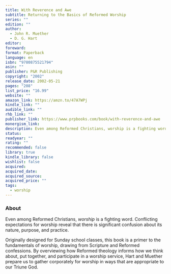 ```yaml
---
title: With Reverence and Awe
subtitle: Returning to the Basics of Reformed Worship
series: ""
edition: ""
author:
  - John R. Muether
  - D. G. Hart
editor: 
foreward: 
format: Paperback
language: en
isbn: "9780875521794"
asin: ""
publisher: P&R Publishing
copyright: "2002"
release_date: 2002-05-21
pages: "208"
list_price: "16.99"
website: ""
amazon_link: https://amzn.to/47A7WPj
kindle_link: ""
audible_link: ""
rhb_link: ""
publisher_link: https://www.prpbooks.com/book/with-reverence-and-awe
monergism_link: 
description: Even among Reformed Christians, worship is a fighting word. Conflicting expectations for worship reveal that there is significant confusion about its nature, purpose, and practice.
status: 
readyear: ""
rating: ""
recommended: false
library: true
kindle_library: false
wishlist: false
acquired: 
acquired_date: 
acquired_source: 
acquired_price: ""
tags:
  - worship
---
```

### About

Even among Reformed Christians, _worship_ is a fighting word. Conflicting expectations for worship reveal that there is significant confusion about its nature, purpose, and practice.

Originally designed for Sunday school classes, this book is a primer to the fundamentals of worship, drawing from Scripture and Reformed confessions. By overviewing how Reformed theology informs how we think about, put together, and participate in a worship service, Hart and Muether prepare us to gather corporately for worship in ways that are appropriate to our Triune God.